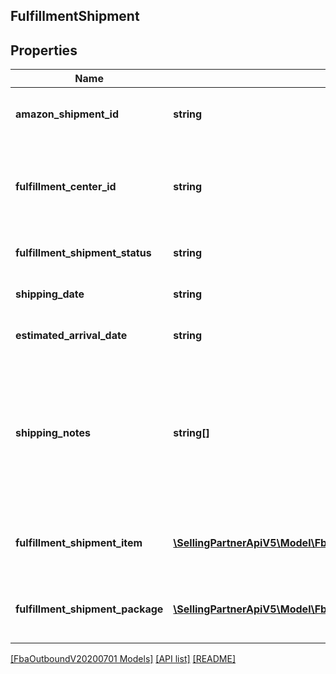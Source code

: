 ## FulfillmentShipment

## Properties

Name | Type | Description | Notes
------------ | ------------- | ------------- | -------------
**amazon_shipment_id** | **string** | A shipment identifier assigned by Amazon. |
**fulfillment_center_id** | **string** | An identifier for the fulfillment center that the shipment will be sent from. |
**fulfillment_shipment_status** | **string** | The current status of the shipment. |
**shipping_date** | **string** | A datetime string in ISO 8601 format. | [optional]
**estimated_arrival_date** | **string** | A datetime string in ISO 8601 format. | [optional]
**shipping_notes** | **string[]** | Provides additional insight into shipment timeline. Primairly used to communicate that actual delivery dates aren't available. | [optional]
**fulfillment_shipment_item** | [**\SellingPartnerApiV5\Model\FbaOutboundV20200701\FulfillmentShipmentItem[]**](FulfillmentShipmentItem.md) | An array of fulfillment shipment item information. |
**fulfillment_shipment_package** | [**\SellingPartnerApiV5\Model\FbaOutboundV20200701\FulfillmentShipmentPackage[]**](FulfillmentShipmentPackage.md) | An array of fulfillment shipment package information. | [optional]

[[FbaOutboundV20200701 Models]](../) [[API list]](../../Api) [[README]](../../../README.md)
